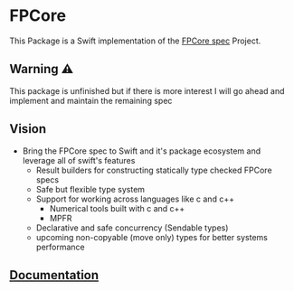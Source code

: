 # FPCore

This Package is a Swift implementation of the [FPCore spec](https://fpbench.org/spec/fpcore-2.0.html) 
Project.

## Warning ⚠️
This package is unfinished but if there is more interest I will go ahead and 
implement and maintain the remaining spec

## Vision
- Bring the FPCore spec to Swift and it's package ecosystem and leverage all 
of swift's features
    - Result builders for constructing statically type checked FPCore specs
    - Safe but flexible type system
    - Support for working across languages like c and c++
        - Numerical tools built with c and c++
        - MPFR
    - Declarative and safe concurrency (Sendable types)
    - upcoming non-copyable (move only) types for better systems performance

## [Documentation](https://zaneenders.github.io/swift-fpcore/documentation/fpcore/)